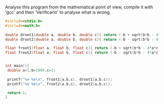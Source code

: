 Analyse this program from the mathematical point of view, compile it with 'gcc' and then 'Verificarlo' to analyse what is wrong.

```C
#include<stdio.h>
#include<math.h>
 
double droot1(double a, double b, double c){ return (-b + sqrt(b*b - 4*a*c))/(2*a); }
double droot2(double a, double b, double c){ return (-b - sqrt(b*b - 4*a*c))/(2*a); }

float froot1(float a, float b, float c){ return (-b + sqrt(b*b - 4*a*c))/(2*a); }
float froot2(float a, float b, float c){ return (-b - sqrt(b*b - 4*a*c))/(2*a); }


int main(){
 double a=1,b=1000,c=1;
 
 printf("%e %e\n", froot1(a,b,c), droot1(a,b,c));
 printf("%e %e\n", froot2(a,b,c), droot2(a,b,c));

 return 1;
} 
```
